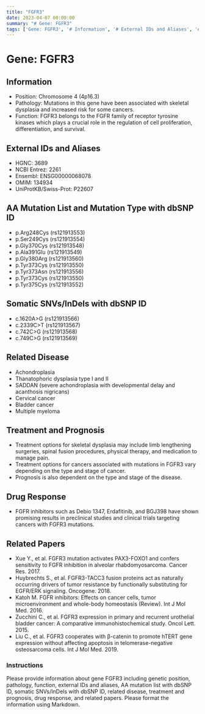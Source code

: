 ```yaml
---
title: "FGFR3"
date: 2023-04-07 00:00:00
summary: "# Gene: FGFR3"
tags: ['Gene: FGFR3', '# Information', '# External IDs and Aliases', '# AA Mutation List and Mutation Type with dbSNP ID', '# Somatic SNVs/InDels with dbSNP ID', '# Related Disease', '# Treatment and Prognosis', '# Drug Response', '# Related Papers', '## Instructions']
---
```


# Gene: FGFR3

## Information
- Position: Chromosome 4 (4p16.3)
- Pathology: Mutations in this gene have been associated with skeletal dysplasia and increased risk for some cancers.
- Function: FGFR3 belongs to the FGFR family of receptor tyrosine kinases which plays a crucial role in the regulation of cell proliferation, differentiation, and survival.

## External IDs and Aliases
- HGNC: 3689
- NCBI Entrez: 2261
- Ensembl: ENSG00000068078
- OMIM: 134934
- UniProtKB/Swiss-Prot: P22607

## AA Mutation List and Mutation Type with dbSNP ID
- p.Arg248Cys (rs121913553)
- p.Ser249Cys (rs121913554)
- p.Gly370Cys (rs121913548)
- p.Ala391Glu (rs121913549)
- p.Gly380Arg (rs121913560)
- p.Tyr373Cys (rs121913550)
- p.Tyr373Asn (rs121913556)
- p.Tyr373Cys (rs121913550)
- p.Tyr375Cys (rs121913552)

## Somatic SNVs/InDels with dbSNP ID
- c.1620A>G (rs121913566)
- c.2339C>T (rs121913567)
- c.742C>G (rs121913568)
- c.749C>G (rs121913569)

## Related Disease
- Achondroplasia
- Thanatophoric dysplasia type I and II
- SADDAN (severe achondroplasia with developmental delay and acanthosis nigricans)
- Cervical cancer
- Bladder cancer
- Multiple myeloma

## Treatment and Prognosis
- Treatment options for skeletal dysplasia may include limb lengthening surgeries, spinal fusion procedures, physical therapy, and medication to manage pain.
- Treatment options for cancers associated with mutations in FGFR3 vary depending on the type and stage of cancer.
- Prognosis is also dependent on the type and stage of the disease.

## Drug Response
- FGFR inhibitors such as Debio 1347, Erdafitinib, and BGJ398 have shown promising results in preclinical studies and clinical trials targeting cancers with FGFR3 mutations.

## Related Papers
- Xue Y., et al. FGFR3 mutation activates PAX3-FOXO1 and confers sensitivity to FGFR inhibition in alveolar rhabdomyosarcoma. Cancer Res. 2017.
- Huybrechts S., et al. FGFR3-TACC3 fusion proteins act as naturally occurring drivers of tumor resistance by functionally substituting for EGFR/ERK signaling. Oncogene. 2018.
- Katoh M. FGFR inhibitors: Effects on cancer cells, tumor microenvironment and whole-body homeostasis (Review). Int J Mol Med. 2016.
- Zucchini C., et al. FGFR3 expression in primary and recurrent urothelial bladder cancer: A comparative immunohistochemical study. Oncol Lett. 2015.
- Liu C., et al. FGFR3 cooperates with β-catenin to promote hTERT gene expression without affecting apoptosis in telomerase-negative osteosarcoma cells. Int J Mol Med. 2019.
 
### Instructions
Please provide information about gene FGFR3 including genetic position, pathology, function, external IDs and aliases, AA mutation list with dbSNP ID, somatic SNVs/InDels with dbSNP ID, related disease, treatment and prognosis, drug response, and related papers. Please format the information using Markdown.